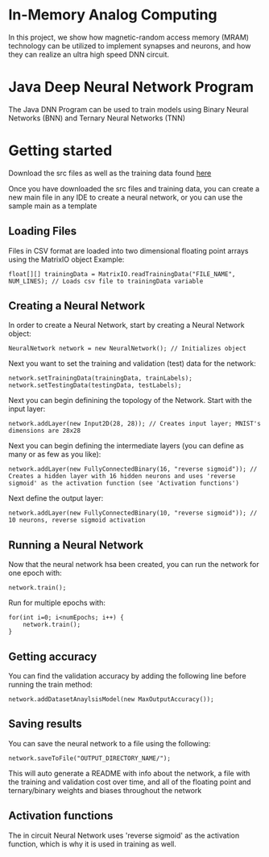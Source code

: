 # In-Memory Analog Computing
In this project, we show how magnetic-random access memory (MRAM) technology can be utilized to implement synapses and neurons, and how they can realize an ultra high speed DNN circuit.

# Java Deep Neural Network Program
The Java DNN Program can be used to train models using Binary Neural Networks (BNN) and Ternary Neural Networks (TNN)

# Getting started
Download the src files as well as the training data found [here](https://drive.google.com/drive/folders/1J6ewbqCr7DQLb0cTMlcBu4TsGlBXPnEh?usp=sharing)

Once you have downloaded the src files and training data, you can create a new main file in any IDE to create a neural network, or you can use the sample main as a template

## Loading Files
Files in CSV format are loaded into two dimensional floating point arrays using the MatrixIO object
Example:
```
float[][] trainingData = MatrixIO.readTrainingData("FILE_NAME", NUM_LINES); // Loads csv file to trainingData variable
```


## Creating a Neural Network
In order to create a Neural Network, start by creating a Neural Network object:

```
NeuralNetwork network = new NeuralNetwork(); // Initializes object
```
Next you want to set the training and validation (test) data for the network:
```
network.setTrainingData(trainingData, trainLabels);
network.setTestingData(testingData, testLabels);
```
Next you can begin definining the topology of the Network. Start with the input layer:
```
network.addLayer(new Input2D(28, 28)); // Creates input layer; MNIST's dimensions are 28x28
```
Next you can begin defining the intermediate layers (you can define as many or as few as you like):
```
network.addLayer(new FullyConnectedBinary(16, "reverse sigmoid")); // Creates a hidden layer with 16 hidden neurons and uses 'reverse sigmoid' as the activation function (see 'Activation functions')
```
Next define the output layer:
```
network.addLayer(new FullyConnectedBinary(10, "reverse sigmoid")); // 10 neurons, reverse sigmoid activation
```

## Running a Neural Network
Now that the neural network hsa been created, you can run the network for one epoch with:
```
network.train();
```
Run for multiple epochs with:
```
for(int i=0; i<numEpochs; i++) {
    network.train();
}
```

## Getting accuracy
You can find the validation accuracy by adding the following line before running the train method:
```
network.addDatasetAnaylsisModel(new MaxOutputAccuracy());
```

## Saving results
You can save the neural network to a file using the following:
```
network.saveToFile("OUTPUT_DIRECTORY_NAME/");
```
This will auto generate a README with info about the network, a file with the training and validation cost over time, and all of the floating point and ternary/binary weights and biases throughout the network

## Activation functions
The in circuit Neural Network uses 'reverse sigmoid' as the activation function, which is why it is used in training as well.
